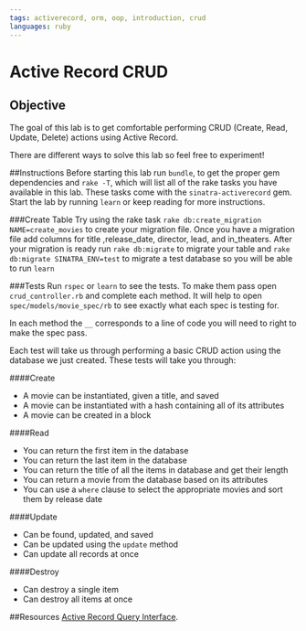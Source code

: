 ```yaml
---
tags: activerecord, orm, oop, introduction, crud
languages: ruby
---
```


# Active Record CRUD

## Objective
The goal of this lab is to get comfortable performing CRUD (Create, Read, Update, Delete) actions using Active Record.

There are different ways to solve this lab so feel free to experiment!

##Instructions
Before starting this lab run `bundle`, to get the proper gem dependencies and `rake -T`, which will list all of the rake tasks you have available in this lab. These tasks come with the `sinatra-activerecord` gem.
Start the lab by running `learn` or keep reading for more instructions.

###Create Table
Try using the rake task `rake db:create_migration NAME=create_movies` to create your migration file.
Once you have a migration file add columns for title ,release_date, director, lead, and in_theaters.
After your migration is ready run `rake db:migrate` to migrate your table and `rake db:migrate SINATRA_ENV=test` to migrate a test database so you will be able to run `learn`

###Tests
Run `rspec` or `learn` to see the tests. To make them pass open `crud_controller.rb` and complete each method. It will help to open `spec/models/movie_spec/rb` to see exactly what each spec is testing for.

In each method the `__` corresponds to a line of code you will need to right to make the spec pass. 

Each test will take us through performing a basic CRUD action using the database we just created. These tests will take you through:

####Create
* A movie can be instantiated, given a title, and saved
* A movie can be instantiated with a hash containing all of its attributes
* A movie can be created in a block

####Read
* You can return the first item in the database
* You can return the last item in the database
* You can return the title of all the items in database and get their length
* You can return a movie from the database based on its attributes
* You can use a `where` clause to select the appropriate movies and sort them by release date

####Update
* Can be found, updated, and saved
* Can be updated using the `update` method
* Can update all records at once

####Destroy
* Can destroy a single item
* Can destroy all items at once


##Resources
[Active Record Query Interface](http://guides.rubyonrails.org/active_record_querying.html).
